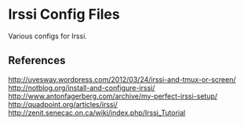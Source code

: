 Irssi Config Files
=================

Various configs for Irssi.

## References
http://uvesway.wordpress.com/2012/03/24/irssi-and-tmux-or-screen/
http://notblog.org/install-and-configure-irssi/
http://www.antonfagerberg.com/archive/my-perfect-irssi-setup/
http://quadpoint.org/articles/irssi/
http://zenit.senecac.on.ca/wiki/index.php/Irssi_Tutorial
